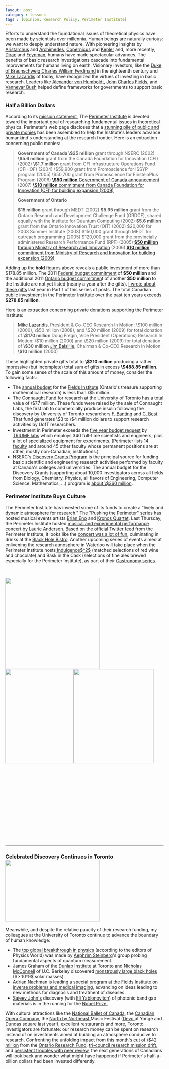 ```yaml
---
layout: post
category : lessons
tags : [Opinion, Research Policy, Perimeter Institute]
---
```



Efforts to understand the foundational issues of theoretical physics have been made by scientists over millennia. Human beings are naturally curious: we want to deeply understand nature. With pioneering insights by <a href="http://en.wikipedia.org/wiki/Aristarchus_of_Samos">Aristarchus</a> and <a href="http://en.wikipedia.org/wiki/Archimedes">Archimedes</a>, <a href="http://en.wikipedia.org/wiki/Nicolaus_Copernicus">Copernicus</a> and <a href="http://en.wikipedia.org/wiki/Johannes_Kepler">Kepler</a> and, more recently, <a href="http://en.wikipedia.org/wiki/Paul_Dirac">Dirac</a> and <a href="http://en.wikipedia.org/wiki/Feynman">Feynman</a>, humans have made spectacular advances. The benefits of basic research investigations cascade into fundamental improvements for humans living on earth. Visionary investors, like the <a href="http://en.wikipedia.org/wiki/Charles_William_Ferdinand,_Duke_of_Brunswick">Duke of Braunschweig Charles William Ferdinand</a> in the eighteenth century and <a href="http://en.wikipedia.org/wiki/Mike_Lazaridis">Mike Lazaridis</a> of today, have recognized the virtues of investing in basic research. Leaders like <a href="http://en.wikipedia.org/wiki/Alexander_von_Humboldt">Alexander von Humboldt</a>, <a href="http://en.wikipedia.org/wiki/John_Charles_Fields">John Charles Fields</a>, and <a href="http://en.wikipedia.org/wiki/Vannevar_Bush">Vannevar Bush</a> helped define frameworks for governments to support basic research.
<h3>Half a Billion Dollars</h3>
According to its <a href="http://www.perimeterinstitute.ca/en/About/Mandate/Perimeter_Institute_Mission_Statement/">mission statement,</a> The <a href="http://www.perimeterinstitute.ca/index.php?lang=en">Perimeter Institute</a> is devoted toward the important goal of researching fundamental issues in theoretical physics. Perimeter's web page discloses that a <a href="http://www.perimeterinstitute.ca/en/About/History/Funding/">stunning pile of public and private monies</a> has been assembled to help the Institute's leaders advance humankind's understanding at the research frontier. Here is an extraction concerning public monies:
<blockquote><strong>Government of Canada
</strong>
<strong>\$25 million</strong> grant through NSERC (2002)
<strong>\$5.6 million</strong> grant from the Canada Foundation for Innovation (CFI) (2002)
<strong>\$1.7 million</strong> grant from CFI Infrastructure Operations Fund (CFI-IOF) (2004)
\$59,900 grant from Promoscience for ISSYP program (2005)
\$50,700 grant from Promoscience for EinsteinPlus Program (2006)
<a href="http://www.perimeterinstitute.ca/News/In_The_Media/Federal_Investment_Welcomed_by_PI/"><strong>\$50 million</strong> Government of Canada announcement</a> (2007)
<a href="http://www.perimeterinstitute.ca/News/In_The_Media/Expanding_the_Perimeter_with_The_Stephen_Hawking_Centre_at_PI/"><strong>\$10 million</strong> commitment from Canada Foundation for Innovation (CFI) for building expansion (2009)</a>

<strong>Government of Ontario</strong>

<strong>\$15 million</strong> grant through MEDT (2002)
<strong>\$5.95  million</strong> grant from the Ontario Research and Development Challenge Fund  (ORDCF), shared equally with the Institute for Quantum Computing (2002)
<strong>\$5.6 million</strong> grant from the Ontario Innovation Trust (OIT) (2002)
\$20,000 for 2003 Summer Institute (2003)
\$150,000 grant through MEDT for outreach programming (2005)
\$120,000 grant from the provincially administered Research Performance Fund (RPF) (2005)
<a href="http://www.perimeterinstitute.ca/en/news/in_the_media/ontario_investment_welcomed_by_pi/"><strong>\$50 million</strong> through Ministry of Research and Innovation</a> (2006)
<a href="http://www.perimeterinstitute.ca/News/In_The_Media/Expanding_the_Perimeter_with_The_Stephen_Hawking_Centre_at_PI/"><strong>\$10 million</strong> commitment from Ministry of Research and Innovation for building expansion (2009)</a></blockquote>
Adding up the<strong> bold</strong> figures above reveals a public investment of  more than \$178.85 million. The 2011 <a href="http://www.budget.gc.ca/2011/glance-apercu/brief-bref-eng.html">Federal budget commitment</a> of <strong>\$50 million </strong>and the additional 2011 <a href="http://www.fin.gov.on.ca/en/budget/ontariobudgets/2011/ch1a.html#c1_secA_buildingSkills">Ontario budget commitmen</a>t of another <strong>\$50 million </strong>to the Institute are not yet listed (nearly a year after the gifts). <a href="http://blog.math.toronto.edu/colliand/2011/03/30/213/">I wrote about these gifts</a> last year in Part 1 of this series of posts. The total Canadian public investment in the Perimeter Institute over the past ten years exceeds <strong>\$278.85 million</strong>.

Here is an extraction concerning private donations supporting the Perimeter Institute:
<blockquote><a href="http://www.perimeterinstitute.ca/index.php?option=com_content&amp;task=view&amp;id=30&amp;Itemid=72&amp;pi=Mike_Lazaridis">Mike Lazaridis</a>,  President &amp; Co-CEO Research In Motion: \$100 million (2000), \$50  million (2008), and \$20 million (2009) for total donation of <strong>\$170  million</strong>
Doug Fregin, Vice President (Operations) Research In Motion:  \$10 million (2000) and \$20 million (2009) for total donation of  <strong>\$30  million</strong>
<a href="http://en.wikipedia.org/wiki/Jim_Balsillie">Jim Balsillie</a>, Chairman &amp; Co-CEO Research In Motion:<strong> \$10 million</strong> (2000)</blockquote>
These highlighted private gifts total to <strong>\$210 million </strong>producing a rather impressive (but incomplete) total sum of gifts in excess <strong>\$488.85 million</strong>. To gain some sense of the scale of this amount of money, consider the following facts:
<ul>
	<li>The <a href="http://www.fields.utoronto.ca/aboutus/annual_reports/Fields_Institute_Annual_Report_2011.pdf">annual budget</a> for the <a href="http://www.fields.utoronto.ca/">Fields Institute</a> (Ontario's treasure supporting mathematical research) is less than \$5 million.</li>
	<li>The <a href="http://www.research.utoronto.ca/connaught/about-connaught/">Connaught Fund </a>for research at the University of Toronto has a total value of \$77 million. These funds were raised by the sale of Connaught Labs, the first lab to commercially produce insulin following the discovery by University of Toronto researchers <a href="http://en.wikipedia.org/wiki/Frederick_Banting">F. Banting</a> and <a href="http://en.wikipedia.org/wiki/Charles_Herbert_Best">C. Best</a>. That fund generates \$3 to \$4 million dollars to support research activities by UofT researchers.</li>
	<li>Investment in Perimeter exceeds the <a href="http://www.triumf.ca/about-triumf/message-director/five-year-plan">five year budget request</a> by <a href="http://www.triumf.ca/">TRIUMF labs</a> which employs 340 full-time scientists and engineers, plus a  lot of specialized equipment for experiments.  (Perimeter lists <a href="http://www.perimeterinstitute.ca/index.php?option=com_content&amp;task=view&amp;id=30&amp;Itemid=72&amp;e=Faculty&amp;cat_id=6&amp;cat_table=2">14 faculty</a> and around 45 other faculty whose permanent positions are at other, mostly non-Canadian, institutions.)</li>
	<li>NSERC's <a href="http://www.nserc-crsng.gc.ca/Professors-Professeurs/Grants-Subs/DGIGP-PSIGP_eng.asp">Discovery Grants Program</a> is the principal source for funding basic scientific and engineering research activities performed by faculty at Canada's colleges and universities. The annual budget for the Discovery Grants (supporting about 10,000 investigators across all fields from Biology, Chemistry, Physics, all flavors of Engineering, Computer Science, Mathematics, ...) program is <a href="http://www.nserc-crsng.gc.ca/_doc/FactsFigures-TableauxDetailles/QuickFactsonFunding_eng.pdf">about \$360 million</a>.</li>
</ul>
<h3>Perimeter Institute Buys Culture</h3>
The Perimeter Institute has invested some of its funds to create a "lively and dynamic atmosphere for research." The "Pushing the Perimeter" series has hosted musical events artists <a href="http://en.wikipedia.org/wiki/Brian_Eno">Brian Eno</a> and <a href="http://kronosquartet.org/concerts/details/771">Kronos Quartet</a>. Last Thursday, the Perimeter Institute hosted <a href="http://www.perimeterinstitute.ca/Events/Event_Horizons/Pushing_the_Perimeter/">musical and experimental performance concert</a> by <a href="http://en.wikipedia.org/wiki/Laurie_Anderson">Laurie Anderson</a>. Based on the <a href="https://twitter.com/#!/Perimeter">official Twitter feed</a> from the Perimeter Institute, it looks like the <a href="https://twitter.com/#!/search?q=%23piLIVE">concert was a lot of fun</a>, culminating in drinks at the <a href="http://www.perimeterinstitute.ca/Outreach/Black_Hole_Bistro/Black_Hole_Bistro/">Black Hole Bistro</a>. Another upcoming series of events aimed at enlivening the research atmosphere in Waterloo will take place when the Perimeter Institute hosts<a href="http://www.perimeterinstitute.ca/en/Events/Event_Horizons/Gastronomy/"> Indulgence$^2$</a> (matched selections of red wine and chocolate) and Bask in the Cask (selections of fine ales brewed especially for the Perimeter Institute), as part of their <a href="http://www.perimeterinstitute.ca/en/Events/Event_Horizons/Gastronomy/">Gastronomy series</a>.

&nbsp;

<a rel="attachment wp-att-761" href="http://blog.math.toronto.edu/colliand/2012/01/21/the-lucky-few-of-waterloo-part-2-perimeter-institute-buys-culture/laurieanderson-2/"><img class="alignleft size-medium wp-image-761" src="http://blog.math.toronto.edu/colliand/files/2012/01/LaurieAnderson1-300x290.png" alt="" width="300" height="290" /></a><a rel="attachment wp-att-829" href="http://blog.math.toronto.edu/colliand/2012/01/21/the-lucky-few-of-waterloo-part-2-perimeter-institute-buys-culture/pitwitter-2/"><img class="aligncenter size-medium wp-image-829" src="http://blog.math.toronto.edu/colliand/files/2012/01/PITwitter1-218x300.png" alt="" width="218" height="300" /></a><a rel="attachment wp-att-799" href="http://blog.math.toronto.edu/colliand/2012/01/21/the-lucky-few-of-waterloo-part-2-perimeter-institute-buys-culture/gastronomy/"><img class="alignright size-medium wp-image-799" src="http://blog.math.toronto.edu/colliand/files/2012/01/Gastronomy-254x300.png" alt="" width="254" height="300" /></a>

&nbsp;

&nbsp;

&nbsp;

&nbsp;

&nbsp;

&nbsp;

&nbsp;

&nbsp;

<hr />

<h3>Celebrated Discovery Continues in Toronto<a rel="attachment wp-att-818" href="http://blog.math.toronto.edu/colliand/2012/01/21/the-lucky-few-of-waterloo-part-2-perimeter-institute-buys-culture/wave/"><img class="alignright size-medium wp-image-818" src="http://blog.math.toronto.edu/colliand/files/2012/01/wave-300x197.jpg" alt="" width="300" height="197" /></a></h3>
Meanwhile, and despite the relative paucity of their research funding, my colleagues at the University of Toronto continue to advance the boundary of human knowledge:
<ul>
	<li>The<a href="http://physicsworld.com/cws/article/news/48126"> top global breakthrough in physics</a> (according to the editors of Physics World) was made by <a href="http://www.physics.utoronto.ca/~aephraim/">Aephrim Steinberg</a>'s group probing fundamental aspects of quantum measurement.</li>
	<li>James Graham of the <a href="http://www.di.utoronto.ca/">Dunlap Institute</a> at Toronto and <a href="http://astro.berkeley.edu/~nmcc/">Nicholas McConnell</a> of U.C. Berkeley discovered <a href="http://www.di.utoronto.ca/">monstrously large black holes</a> ($&gt; 10^9$ solar masses).</li>
	<li><a href="http://www.math.toronto.edu/cms/nachman-adrian/">Adrian Nachman</a> is leading a special <a href="http://www.fields.utoronto.ca/programs/scientific/11-12/inverseprob/">program at the Fields Institute on inverse problems and medical imaging</a>, advancing on ideas leading to new methods for diagnosis and treatment of diseases.</li>
	<li><a href="http://www.physics.utoronto.ca/~john/">Sajeev John's</a> discovery (with <a href="http://ip-science.thomsonreuters.com/scientific/nobel/laureates/yablonovitch-eli">Eli Yablonovitch</a>) of photonic band gap materials is in the running for the <a href="http://ip-science.thomsonreuters.com/nobel/2011predictions/#physics">Nobel Prize.</a></li>
</ul>
With cultural attractions like the <a href="http://national.ballet.ca/">National Ballet of Canada</a>, the <a href="http://www.coc.ca/Home.aspx">Canadian Opera Company</a>, the <a href="http://nxne.com/">North by Northeast </a>Music Festival (<a href="http://nxne.com/2011/06/19/devo/">Devo </a>at Yonge and Dundas square last year!), excellent restaurants and more, Toronto investigators are fortunate: our research money can be spent on research instead of on investments aimed at building an atmosphere conducive to research. Confronting the unfolding impact from <a href="http://www.thestar.com/news/article/1112731">this month's cut of \$42 million</a> from the <a href="http://www.mri.gov.on.ca/english/programs/ResearchFund.asp">Ontario Research Fund</a>, <a href="http://rd-review.ca/eic/site/033.nsf/eng/h_00287.html">tri-council research mission drift,</a> and <a href="http://blog.math.toronto.edu/colliand/tag/discovery-grants/">persistent troubles with peer review</a>, the next generations of Canadians will look back and wonder what might have happened if Perimeter's half-a-billion dollars had been invested differently.

<strong> </strong>
